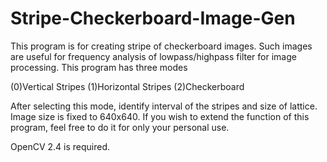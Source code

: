 # Stripe-Checkerboard-Image-Gen
This program is for creating stripe of checkerboard images.
Such images are useful for frequency analysis of lowpass/highpass filter for
image processing.
This program has three modes 

(0)Vertical Stripes
(1)Horizontal Stripes
(2)Checkerboard

After selecting this mode, identify interval of the stripes and 
size of lattice.
Image size is fixed to 640x640.
If you wish to extend the function of this program, feel free to do it
for only your personal use.

OpenCV 2.4 is required.
